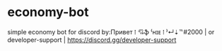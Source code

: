 # economy-bot
simple economy bot for discord by:Привет ⁞ 💘ֆ ⁽ʜɪᴇ ⁞ ⁾↵⇣℡#2000 | or developer-support | https://discord.gg/developer-support
